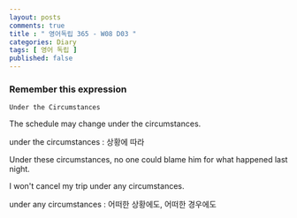 ```yaml
---
layout: posts
comments: true
title : " 영어독립 365 - W08 D03 "
categories: Diary
tags: [ 영어 독립 ]
published: false
---
```


### Remember this expression

```text
Under the Circumstances
```

The schedule may change under the circumstances.

under the circumstances
 : 상황에 따라

Under these circumstances, no one could blame him for what happened last night.

I won't cancel my trip under any circumstances.

under any circumstances
 : 어떠한 상황에도, 어떠한 경우에도
